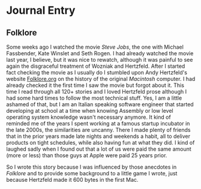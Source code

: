 # Journal Entry

## Folklore

Some weeks ago I watched the movie _Steve Jobs_, the one with Michael Fassbender, Kate Winslet and Seth Rogen. I had already watched the movie last year, I believe, but it was nice to rewatch, although it was painful to see again the disgraceful treatment of Wozniak and Hertzfeld.
After I started fact checking the movie as I usually do I stumbled upon Andy Hertzfeld's website [Folklore.org](https://folklore.org) on the history of the original _Macintosh_ computer.
I had already checked it the first time I saw the movie but forgot about it.
This time I read through all 120+ stories and I loved Hertzfeld prose although I had some hard times to follow the most technical stuff. Yes, I am a little ashamed of that, but I am an Italian speaking software engineer that started developing at school at a time when knowing Assembly or low level operating system knowledge wasn't necessary anymore.
It kind of reminded me of the years I spent working at a famous startup incubator in the late 2000s, the similarities are uncanny. There I made plenty of friends that in the prior years made late nights and weekends a habit, all to deliver products on tight schedules, while also having fun at what they did. I kind of laughed sadly when I found out that a lot of us were paid the same amount (more or less) than those guys at Apple were paid 25 years prior.

So I wrote this story because I was influenced by those anecdotes in _Folklore_ and to provide some background to a little game I wrote, just because Hertzfeld made it 600 bytes in the first Mac.
